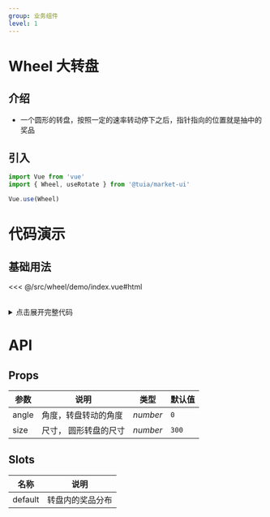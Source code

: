 ```yaml
---
group: 业务组件
level: 1
---
```


# Wheel 大转盘

## 介绍
* 一个圆形的转盘，按照一定的速率转动停下之后，指针指向的位置就是抽中的奖品

## 引入
```js
import Vue from 'vue'
import { Wheel, useRotate } from '@tuia/market-ui'

Vue.use(Wheel)
```

# 代码演示

## 基础用法
<<< @/src/wheel/demo/index.vue#html

<br />

<details>

<summary>点击展开完整代码</summary>

<<< @/src/wheel/demo/index.vue#js

</details>

# API

## Props

| 参数 | 说明 | 类型 | 默认值 |
| --- | --- | --- | --- |
| angle | 角度，转盘转动的角度 | _number_ | `0` |
| size | 尺寸， 圆形转盘的尺寸 | _number_ | `300` |

## Slots
| 名称 | 说明 |
| --- | --- |
| default | 转盘内的奖品分布 |
